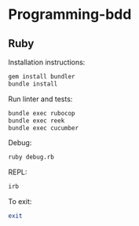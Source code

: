 # Programming-bdd

## Ruby
Installation instructions:
```bash
gem install bundler
bundle install
```
Run linter and tests:
```bash
bundle exec rubocop
bundle exec reek
bundle exec cucumber
```
Debug:

```bash
ruby debug.rb
```
REPL:
```bash
irb
```
To exit:
```ruby
exit
```
